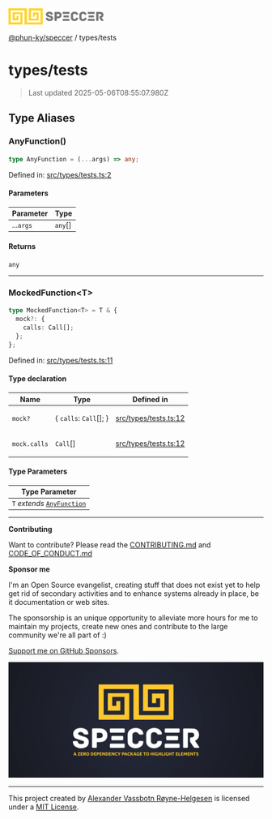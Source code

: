 <div><img alt="SPECCER logo" src="https://raw.githubusercontent.com/phun-ky/speccer/main/public/logo-speccer-horizontal-colored-package.svg?raw=true" style="max-height:32px;"/></div>

[@phun-ky/speccer](../README.md) / types/tests

# types/tests

> Last updated 2025-05-06T08:55:07.980Z

## Type Aliases

### AnyFunction()

```ts
type AnyFunction = (...args) => any;
```

Defined in:
[src/types/tests.ts:2](https://github.com/phun-ky/speccer/blob/main/src/types/tests.ts#L2)

#### Parameters

| Parameter | Type     |
| --------- | -------- |
| ...`args` | `any`\[] |

#### Returns

`any`

---

### MockedFunction\<T>

```ts
type MockedFunction<T> = T & {
  mock?: {
    calls: Call[];
  };
};
```

Defined in:
[src/types/tests.ts:11](https://github.com/phun-ky/speccer/blob/main/src/types/tests.ts#L11)

#### Type declaration

<table>
<thead>
<tr>
<th>Name</th>
<th>Type</th>
<th>Defined in</th>
</tr>
</thead>
<tbody>
<tr>
<td>

`mock?`

</td>
<td>

{ `calls`: `Call`\[]; }

</td>
<td>

[src/types/tests.ts:12](https://github.com/phun-ky/speccer/blob/main/src/types/tests.ts#L12)

</td>
</tr>
<tr>
<td>

`mock.calls`

</td>
<td>

`Call`\[]

</td>
<td>

[src/types/tests.ts:12](https://github.com/phun-ky/speccer/blob/main/src/types/tests.ts#L12)

</td>
</tr>
</tbody>
</table>

#### Type Parameters

| Type Parameter                              |
| ------------------------------------------- |
| `T` _extends_ [`AnyFunction`](#anyfunction) |

---

**Contributing**

Want to contribute? Please read the
[CONTRIBUTING.md](https://github.com/phun-ky/speccer/blob/main/CONTRIBUTING.md)
and
[CODE_OF_CONDUCT.md](https://github.com/phun-ky/speccer/blob/main/CODE_OF_CONDUCT.md)

**Sponsor me**

I'm an Open Source evangelist, creating stuff that does not exist yet to help
get rid of secondary activities and to enhance systems already in place, be it
documentation or web sites.

The sponsorship is an unique opportunity to alleviate more hours for me to
maintain my projects, create new ones and contribute to the large community
we're all part of :)

[Support me on GitHub Sponsors](https://github.com/sponsors/phun-ky).

![Speccer banner, with logo and slogan: A zero dependency package to annotate or highlight elements](https://github.com/phun-ky/speccer/blob/main/public/speccer-banner.png?raw=true)

---

This project created by [Alexander Vassbotn Røyne-Helgesen](http://phun-ky.net)
is licensed under a [MIT License](https://choosealicense.com/licenses/mit/).
